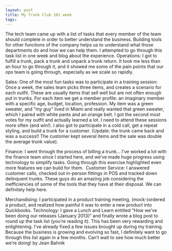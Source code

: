 ```yaml
---
layout: post
title: My Trunk Club 101 week
tags: 
---
```

The tech team came up with a list of tasks that every member of the team should complete in order to better understand the business. Building tools for other functions of the company helps us to understand what those departments do and how we can help them.
I attempted to go through this task list in one week and blog about the experience.
Operations:
I got to fulfill a trunk, pack a trunk and unpack a trunk return. It took me less than an hour to go through it, and it showed me some of the pain points that our ops team is going through, especially as we scale so rapidly.


Sales:
One of the most fun tasks was to participate in a training session: Once a week, the sales team picks three items, and creates a scenario for each outfit. These are usually items that sell well but are not often enough put in trunks. For each item we get a member profile: an imaginary member with a specific age, budget, location, profession. My item was a green sweater, and “my guy” lived in Miami and really wanted that green sweater, which I paired with white pants and an orange belt. I got the second most votes for my outfit and actually learned a lot. I need to attend these sessions more often (and win!).
I also got to participate in a cold call, get a repeat styling, and build a trunk for a customer. (Update: the trunk came back and was a success!! The customer kept several items and the sale was double the average trunk value).

Finance:
I went through the process of billing a trunk… I’ve worked a lot with the finance team since I started here, and we’ve made huge progress using technology to simplify tasks. Going through this exercise highlighted even more features we can build for them. 
Customer Service:
I answered customer calls, checked out in-person fittings in POS and tracked down delinquent trunks. These guys do an amazing job considering the inefficiencies of some of the tools that they have at their disposal. We can definitely help here.

Merchandising:
I participated in a product training meeting, (mock-)ordered a product, and realized how painful it was to enter a new product into Quickbooks.
Technology:
I gave a Lunch and Learn entitled “How we’ve been doing our releases (January 2013)” and finally wrote a blog post to round up the task list (you’re reading it).
This has been very rewarding and enlightening. I’ve already fixed a few issues brought up during my training. Because the business is growing and evolving so fast, I definitely want to go through this list again in a few months. Can’t wait to see how much better we’re doing!
by Jean Bahnik
